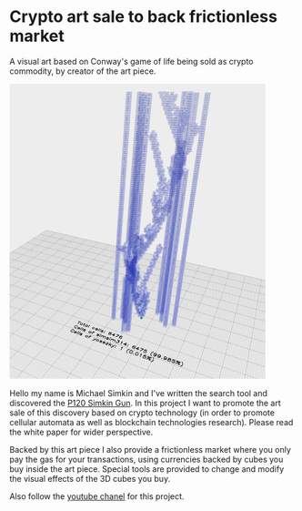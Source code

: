 # Crypto art sale to back frictionless market
A visual art based on Conway's game of life being sold as crypto commodity, by creator of the art piece.

<img src="P120.png" width="450">

Hello my name is Michael Simkin and I've written the search tool and discovered the [P120 Simkin Gun](http://www.conwaylife.com/wiki/Simkin_glider_gun). In this project I want to promote the art sale of this discovery based on crypto technology (in order to promote cellular automata as well as blockchain technologies research). Please read the white paper for wider perspective.

Backed by this art piece I also provide a frictionless market where you only pay the gas for your transactions, using currencies backed by cubes you buy inside the art piece. Special tools are provided to change and modify the visual effects of the 3D cubes you buy. 

Also follow the [youtube chanel](https://www.youtube.com/channel/UCPW4R4oxAJ16zasfncp2f7A) for this project. 
